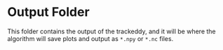 # Output Folder

This folder contains the output of the trackeddy, and it will be where the algorithm will save plots and output as `*.npy` or `*.nc` files.
